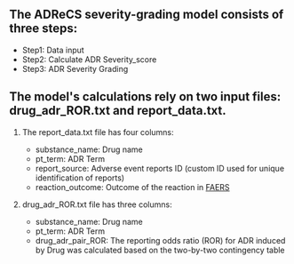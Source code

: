 The ADReCS severity-grading model consists of three steps:
----

* Step1: Data input<br>
* Step2: Calculate ADR Severity_score<br>
* Step3: ADR Severity Grading<br>

The model's calculations rely on two input files: drug_adr_ROR.txt and report_data.txt.
----

1. The report_data.txt file has four columns:<br>
	* substance_name: Drug name<br>
	* pt_term: ADR Term<br>
	* report_source: Adverse event reports ID (custom ID used for unique identification of reports)<br>
	* reaction_outcome: Outcome of the reaction in [FAERS](https://www.fda.gov/drugs/questions-and-answers-fdas-adverse-event-reporting-system-faers/fda-adverse-event-reporting-system-faers-public-dashboard)<br>

2. drug_adr_ROR.txt file has three columns:<br>
	* substance_name: Drug name<br>
	* pt_term: ADR Term<br>
	* drug_adr_pair_ROR: The reporting odds ratio (ROR) for ADR induced by Drug was calculated based on the two-by-two contingency table
